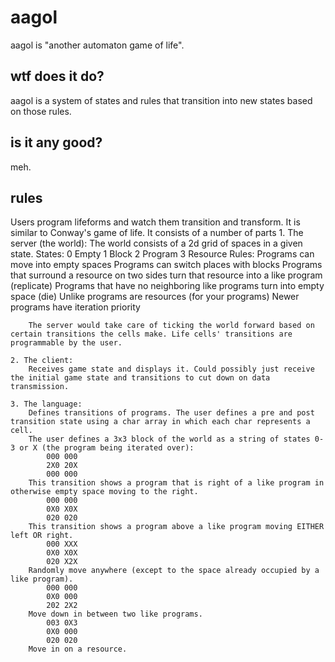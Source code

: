 aagol
=====
aagol is "another automaton game of life".

wtf does it do?
---------------
aagol is a system of states and rules that transition into new states based on those rules.

is it any good?
---------------
meh.

rules
-----
Users program lifeforms and watch them transition and transform. It is similar to Conway's game of life. It consists of a number of parts
    1. The server (the world):
        The world consists of a 2d grid of spaces in a given state. 
        States:
            0 Empty 
            1 Block
            2 Program
            3 Resource 
        Rules:
            Programs can move into empty spaces
            Programs can switch places with blocks
            Programs that surround a resource on two sides turn that resource into a like program (replicate)
            Programs that have no neighboring like programs turn into empty space (die)
            Unlike programs are resources (for your programs)
            Newer programs have iteration priority
            
        The server would take care of ticking the world forward based on certain transitions the cells make. Life cells' transitions are programmable by the user.
        
    2. The client:
        Receives game state and displays it. Could possibly just receive the initial game state and transitions to cut down on data transmission.
        
    3. The language:
        Defines transitions of programs. The user defines a pre and post transition state using a char array in which each char represents a cell. 
        The user defines a 3x3 block of the world as a string of states 0-3 or X (the program being iterated over):
            000 000    
            2X0 20X 
            000 000
        This transition shows a program that is right of a like program in otherwise empty space moving to the right.
            000 000     
            0X0 X0X
            020 020
        This transition shows a program above a like program moving EITHER left OR right.
            000 XXX
            0X0 X0X
            020 X2X
        Randomly move anywhere (except to the space already occupied by a like program).
            000 000
            0X0 000
            202 2X2
        Move down in between two like programs.
            003 0X3
            0X0 000
            020 020
        Move in on a resource.